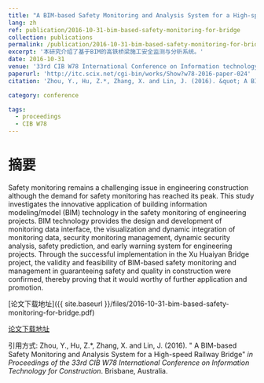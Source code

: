 ```yaml
---
title: "A BIM-based Safety Monitoring and Analysis System for a High-speed Railway Bridge"
lang: zh
ref: publication/2016-10-31-bim-based-safety-monitoring-for-bridge
collection: publications
permalink: /publication/2016-10-31-bim-based-safety-monitoring-for-bridge
excerpt: '本研究介绍了基于BIM的高铁桥梁施工安全监测与分析系统。'
date: 2016-10-31
venue: '33rd CIB W78 International Conference on Information technology for Construction'
paperurl: 'http://itc.scix.net/cgi-bin/works/Show?w78-2016-paper-024'
citation: 'Zhou, Y., Hu, Z.*, Zhang, X. and Lin, J. (2016). &quot; A BIM-based Safety Monitoring and Analysis System for a High-speed Railway Bridge&quot; <i>in Proceedings of the 33rd CIB W78 International Conference on Information Technology for Construction</i>. Brisbane, Australia.'

category: conference

tags: 
  - proceedings
  - CIB W78
---
```



摘要
====

Safety monitoring remains a challenging issue in engineering construction although the demand for safety monitoring has reached its peak. This study investigates the innovative application of building information modeling/model (BIM) technology in the safety monitoring of engineering projects. BIM technology provides the design and development of monitoring data interface, the visualization and dynamic integration of monitoring data, security monitoring management, dynamic security analysis, safety prediction, and early warning system for engineering projects. Through the successful implementation in the Xu Huaiyan  Bridge project, the validity and feasibility of BIM-based safety monitoring and management in guaranteeing safety and quality in construction were confirmed, thereby proving that it would worthy of further application and promotion. 

[论文下载地址]({{ site.baseurl }}/files/2016-10-31-bim-based-safety-monitoring-for-bridge.pdf)

[论文下载地址](http://itc.scix.net/cgi-bin/works/Show?w78-2016-paper-024)

引用方式: Zhou, Y., Hu, Z.*, Zhang, X. and Lin, J. (2016). &quot; A BIM-based Safety Monitoring and Analysis System for a High-speed Railway Bridge&quot; <i>in Proceedings of the 33rd CIB W78 International Conference on Information Technology for Construction</i>. Brisbane, Australia.
